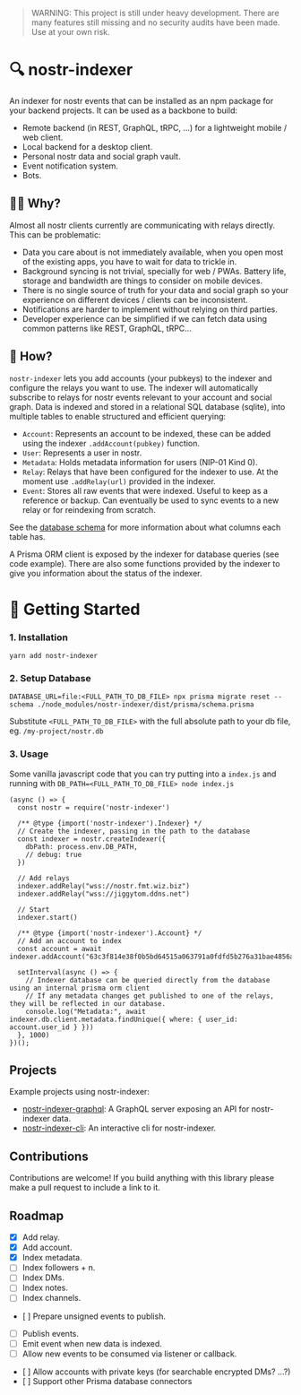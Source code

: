 > WARNING: This project is still under heavy development. There are many features still missing and no security audits have been made. Use at your own risk.

# 🔍 nostr-indexer

An indexer for nostr events that can be installed as an npm package for your backend projects. It can be used as a backbone to build:

- Remote backend (in REST, GraphQL, tRPC, ...) for a lightweight mobile / web client.
- Local backend for a desktop client.
- Personal nostr data and social graph vault.
- Event notification system.
- Bots.

## 🤷‍♂️ Why?

Almost all nostr clients currently are communicating with relays directly. This can be problematic:

- Data you care about is not immediately available, when you open most of the existing apps, you have to wait for data to trickle in.
- Background syncing is not trivial, specially for web / PWAs. Battery life, storage and bandwidth are things to consider on mobile devices.
- There is no single source of truth for your data and social graph so your experience on different devices / clients can be inconsistent.
- Notifications are harder to implement without relying on third parties.
- Developer experience can be simplified if we can fetch data using common patterns like REST, GraphQL, tRPC...

## 🔌 How?

`nostr-indexer` lets you add accounts (your pubkeys) to the indexer and configure the relays you want to use. The indexer will automatically subscribe to relays for nostr events relevant to your account and social graph. Data is indexed and stored in a relational SQL database (sqlite), into multiple tables to enable structured and efficient querying:

- `Account`: Represents an account to be indexed, these can be added using the indexer `.addAccount(pubkey)` function.
- `User`: Represents a user in nostr.
- `Metadata`: Holds metadata information for users (NIP-01 Kind 0).
- `Relay`: Relays that have been configured for the indexer to use. At the moment use `.addRelay(url)` provided in the indexer.
- `Event`: Stores all raw events that were indexed. Useful to keep as a reference or backup. Can eventually be used to sync events to a new relay or for reindexing from scratch.

See the [database schema](prisma/schema.prisma) for more information about what columns each table has.

A Prisma ORM client is exposed by the indexer for database queries (see code example).
There are also some functions provided by the indexer to give you information about the status of the indexer.

# 🚀 Getting Started

### 1. Installation

```
yarn add nostr-indexer
```

### 2. Setup Database

```
DATABASE_URL=file:<FULL_PATH_TO_DB_FILE> npx prisma migrate reset --schema ./node_modules/nostr-indexer/dist/prisma/schema.prisma
```

Substitute `<FULL_PATH_TO_DB_FILE>` with the full absolute path to your db file, eg. `/my-project/nostr.db`

### 3. Usage

Some vanilla javascript code that you can try putting into a `index.js` and running with `DB_PATH=<FULL_PATH_TO_DB_FILE> node index.js`

```
(async () => {
  const nostr = require('nostr-indexer')

  /** @type {import('nostr-indexer').Indexer} */
  // Create the indexer, passing in the path to the database
  const indexer = nostr.createIndexer({
    dbPath: process.env.DB_PATH,
    // debug: true
  })

  // Add relays
  indexer.addRelay("wss://nostr.fmt.wiz.biz")
  indexer.addRelay("wss://jiggytom.ddns.net")

  // Start
  indexer.start()

  /** @type {import('nostr-indexer').Account} */
  // Add an account to index
  const account = await indexer.addAccount("63c3f814e38f0b5bd64515a063791a0fdfd5b276a31bae4856a16219d8aa0d1f")

  setInterval(async () => {
    // Indexer database can be queried directly from the database using an internal prisma orm client
    // If any metadata changes get published to one of the relays, they will be reflected in our database.
    console.log("Metadata:", await indexer.db.client.metadata.findUnique({ where: { user_id: account.user_id } }))
  }, 1000)
})();
```

## Projects

Example projects using nostr-indexer:

- [nostr-indexer-graphql](https://github.com/LightningK0ala/nostr-indexer-graphql): A GraphQL server exposing an API for nostr-indexer data.
- [nostr-indexer-cli](https://github.com/LightningK0ala/nostr-indexer-cli): An interactive cli for nostr-indexer.

## Contributions

Contributions are welcome! If you build anything with this library please make a pull request to include a link to it.

## Roadmap

- [x] Add relay.
- [x] Add account.
- [x] Index metadata.
- [ ] Index followers + n.
- [ ] Index DMs.
- [ ] Index notes.
- [ ] Index channels.
- [ ] Prepare unsigned events to publish.
- [ ] Publish events.
- [ ] Emit event when new data is indexed.
- [ ] Allow new events to be consumed via listener or callback.
- [ ] Allow accounts with private keys (for searchable encrypted DMs? ...?)
- [ ] Support other Prisma database connectors
